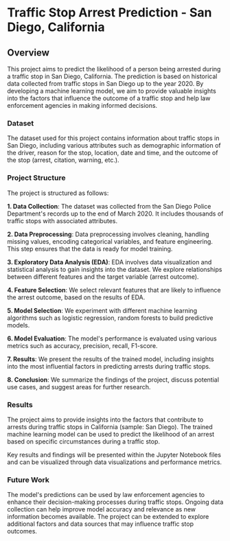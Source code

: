 # Traffic Stop Arrest Prediction - San Diego, California

## Overview

This project aims to predict the likelihood of a person being arrested during a traffic stop in San Diego, California. The prediction is based on historical data collected from traffic stops in San Diego up to the year 2020. By developing a machine learning model, we aim to provide valuable insights into the factors that influence the outcome of a traffic stop and help law enforcement agencies in making informed decisions.

### Dataset
The dataset used for this project contains information about traffic stops in San Diego, including various attributes such as demographic information of the driver, reason for the stop, location, date and time, and the outcome of the stop (arrest, citation, warning, etc.).

### Project Structure
The project is structured as follows:

**1. Data Collection**: The dataset was collected from the San Diego Police Department's records up to the end of March 2020. It includes thousands of traffic stops with associated attributes.

**2. Data Preprocessing**: Data preprocessing involves cleaning, handling missing values, encoding categorical variables, and feature engineering. This step ensures that the data is ready for model training.

**3. Exploratory Data Analysis (EDA)**: EDA involves data visualization and statistical analysis to gain insights into the dataset. We explore relationships between different features and the target variable (arrest outcome).

**4. Feature Selection**: We select relevant features that are likely to influence the arrest outcome, based on the results of EDA.
 
**5. Model Selection**: We experiment with different machine learning algorithms such as logistic regression, random forests to build predictive models.

**6. Model Evaluation**: The model's performance is evaluated using various metrics such as accuracy, precision, recall, F1-score.

**7. Results**: We present the results of the trained model, including insights into the most influential factors in predicting arrests during traffic stops.

**8. Conclusion**: We summarize the findings of the project, discuss potential use cases, and suggest areas for further research.


### Results
The project aims to provide insights into the factors that contribute to arrests during traffic stops in California (sample: San Diego). The trained machine learning model can be used to predict the likelihood of an arrest based on specific circumstances during a traffic stop.

Key results and findings will be presented within the Jupyter Notebook files and can be visualized through data visualizations and performance metrics.

### Future Work
The model's predictions can be used by law enforcement agencies to enhance their decision-making processes during traffic stops.
Ongoing data collection can help improve model accuracy and relevance as new information becomes available.
The project can be extended to explore additional factors and data sources that may influence traffic stop outcomes.


```python

```
